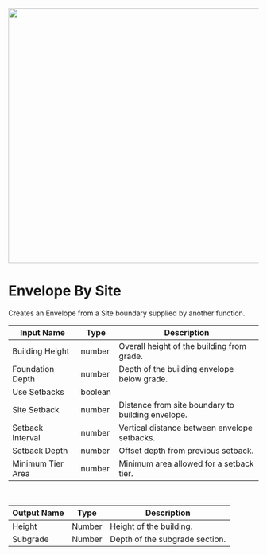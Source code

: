 <img src="preview.png" width="512">

# Envelope By Site

Creates an Envelope from a Site boundary supplied by another function.

|Input Name|Type|Description|
|---|---|---|
|Building Height|number|Overall height of the building from grade.|
|Foundation Depth|number|Depth of the building envelope below grade.|
|Use Setbacks|boolean||
|Site Setback|number|Distance from site boundary to building envelope.|
|Setback Interval|number|Vertical distance between envelope setbacks.|
|Setback Depth|number|Offset depth from previous setback.|
|Minimum Tier Area|number|Minimum area allowed for a setback tier.|


<br>

|Output Name|Type|Description|
|---|---|---|
|Height|Number|Height of the building.|
|Subgrade|Number|Depth of the subgrade section.|


